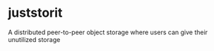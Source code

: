 # juststorit
A distributed peer-to-peer object storage where users can give their unutilized storage
